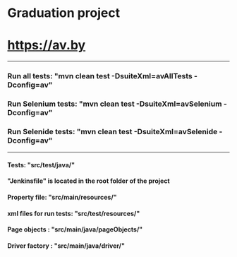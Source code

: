 Graduation project
=========================
# https://av.by 
*************************

### Run all tests: "mvn clean test -DsuiteXml=avAllTests -Dconfig=av"

### Run Selenium tests: "mvn clean test -DsuiteXml=avSelenium -Dconfig=av"

### Run Selenide tests: "mvn clean test -DsuiteXml=avSelenide -Dconfig=av"

**************************

#### Tests: "src/test/java/"
#### "Jenkinsfile" is located in the root folder of the project
#### Property file: "src/main/resources/"
#### xml files for run tests: "src/test/resources/"
#### Page objects : "src/main/java/pageObjects/"
#### Driver factory : "src/main/java/driver/"

